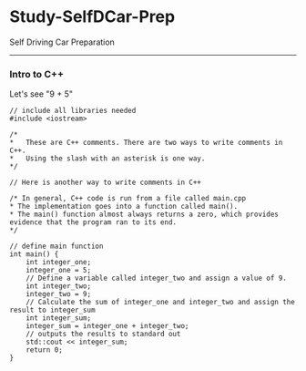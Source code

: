 # Study-SelfDCar-Prep
Self Driving Car Preparation

--------------------------------------------------------------------------------
### Intro to C++

Let's see "9 + 5"
```
// include all libraries needed
#include <iostream>

/* 	
*	These are C++ comments. There are two ways to write comments in C++.
*	Using the slash with an asterisk is one way.
*/ 

// Here is another way to write comments in C++

/* In general, C++ code is run from a file called main.cpp
* The implementation goes into a function called main().
* The main() function almost always returns a zero, which provides evidence that the program ran to its end.
*/

// define main function
int main() {
    int integer_one;
    integer_one = 5;
    // Define a variable called integer_two and assign a value of 9.
    int integer_two;
    integer_two = 9;
    // Calculate the sum of integer_one and integer_two and assign the result to integer_sum
    int integer_sum;
    integer_sum = integer_one + integer_two;
    // outputs the results to standard out
    std::cout << integer_sum;
    return 0;
}
```
























